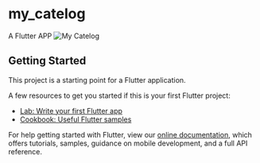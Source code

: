 # my_catelog

A Flutter APP
![My Catelog](https://i.ibb.co/Vt6wFbD/Whats-App-Image-2022-04-01-at-4-48-45-PM.jpg)

## Getting Started

This project is a starting point for a Flutter application.

A few resources to get you started if this is your first Flutter project:

- [Lab: Write your first Flutter app](https://flutter.dev/docs/get-started/codelab)
- [Cookbook: Useful Flutter samples](https://flutter.dev/docs/cookbook)

For help getting started with Flutter, view our
[online documentation](https://flutter.dev/docs), which offers tutorials,
samples, guidance on mobile development, and a full API reference.
